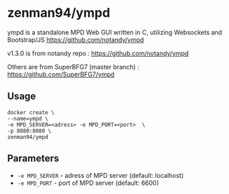 # zenman94/ympd

ympd is a standalone MPD Web GUI written in C, utilizing Websockets and Bootstrap/JS https://github.com/notandy/ympd

v1.3.0 is from notandy repo : https://github.com/notandy/ympd

Others are from SuperBFG7 (master branch) : https://github.com/SuperBFG7/ympd

## Usage

```
docker create \
--name=ympd \
-e MPD_SERVER=<adress> -e MPD_PORT=<port>  \
-p 8080:8080 \
zenman94/ympd
```

## Parameters

* `-e MPD_SERVER` - adress of MPD server (default: localhost)
* `-e MPD_PORT` - port of MPD server (default: 6600)


